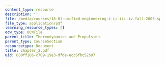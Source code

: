 ```yaml
---
content_type: resource
description: ''
file: /media/courses/16-01-unified-engineering-i-ii-iii-iv-fall-2005-spring-2006/880ff186c70919e3dfdaecc6fbc52b97_chapter_2.pdf
file_type: application/pdf
learning_resource_types: []
ocw_type: OCWFile
parent_title: Thermodynamics and Propulsion
parent_type: CourseSection
resourcetype: Document
title: chapter_2.pdf
uid: 880ff186-c709-19e3-dfda-ecc6fbc52b97
---
```

